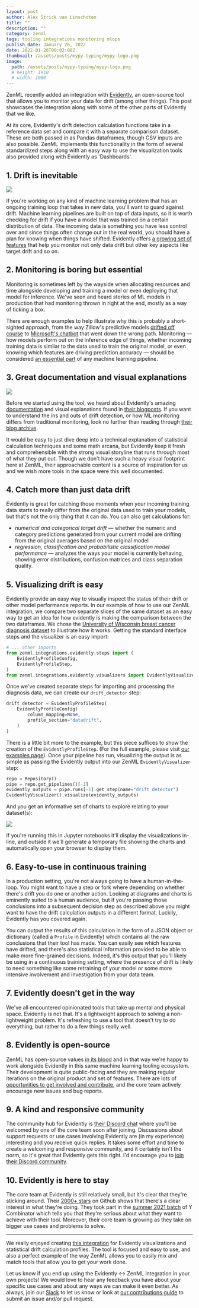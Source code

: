 ```yaml
---
layout: post
author: Alex Strick van Linschoten
title: ""
description: ""
category: zenml
tags: tooling integrations monitoring mlops
publish_date: January 26, 2022
date: 2022-01-26T00:02:00Z
thumbnail: /assets/posts/mypy-typing/mypy-logo.png
image:
  path: /assets/posts/mypy-typing/mypy-logo.png
  # height: 1910
  # width: 1000
---
```


ZenML recently added an integration with [Evidently](https://evidentlyai.com/), an open-source tool that allows you to monitor your data for drift (among other things). This post showcases the integration along with some of the other parts of Evidently that we like.

At its core, Evidently's drift detection calculation functions take in a reference data set and compare it with a separate comparison dataset. These are both passed in as Pandas dataframes, though CSV inputs are also possible. ZenML implements this functionality in the form of several standardized steps along with an easy way to use the visualization tools also provided along with Evidently as 'Dashboards'.

## 1. Drift is inevitable

![](../assets/posts/zenml-loves-evidently/car-drift.gif)

If you're working on any kind of machine learning problem that has an ongoing training loop that takes in new data, you'll want to guard against drift. Machine learning pipelines are built on top of data inputs, so it is worth checking for drift if you have a model that was trained on a certain distribution of data. The incoming data is something you have less control over and since things often change out in the real world, you should have a plan for knowing when things have shifted. Evidently offers [a growing set of features](https://github.com/evidentlyai/evidently) that help you monitor not only data drift but other key aspects like target drift and so on.

## 2. Monitoring is boring but essential

Monitoring is sometimes left by the wayside when allocating resources and time alongside developing and training a model or even deploying that model for inference. We've seen and heard stories of ML models in production that had monitoring thrown in right at the end, mostly as a way of ticking a box.

There are enough examples to help illustrate why this is probably a short-sighted approach, from the way Zillow's predictive models [drifted off course](https://blog.fiddler.ai/2021/12/zillow-offers-a-case-for-model-risk-management/) to [Microsoft's chatbot](https://www.cbsnews.com/news/microsoft-shuts-down-ai-chatbot-after-it-turned-into-racist-nazi/) that went down the wrong path. Monitoring — how models perform out on the inference edge of things, whether incoming training data is similar to the data used to train the original model, or even knowing which features are driving prediction accuracy — should be considered [an essential part](https://blog.zenml.io/12-factors-of-ml-in-production/) of any machine learning pipeline.

## 3. Great documentation and visual explanations

![](../assets/posts/zenml-loves-evidently/evidently-blog.png)

Before we started using the tool, we heard about Evidently's amazing [documentation](https://docs.evidentlyai.com/) and visual explanations found in [their blogposts](https://evidentlyai.com/blog). If you want to understand the ins and outs of drift detection, or how ML monitoring differs from traditional monitoring, look no further than reading through [their blog archive](https://evidentlyai.com/blog).

It would be easy to just dive deep into a technical explanation of statistical calculation techniques and some math arcana, but Evidently keep it fresh and comprehensible with the strong visual storyline that runs through most of what they put out. Though we don't have such a heavy visual footprint here at ZenML, their approachable content is a source of inspiration for us and we wish more tools in the space were this well documented.

## 4. Catch more than just data drift

Evidently is great for catching those moments when your incoming training data starts to really differ from the original data used to train your models, but that's not the only thing that it can do. You can also get calculations for:

- *numerical and categorical target drift* — whether the numeric and category predictions generated from your current model are drifting from the original averages based on the original model
- *regression, classification and probabilistic classification model performance* — analyzes the ways your model is currently behaving, showing error distributions, confusion matrices and class separation quality.

## 5. Visualizing drift is easy

Evidently provide an easy way to visually inspect the status of their drift or other model performance reports. In our example of how to use our ZenML integration, we compare two separate slices of the same dataset as an easy way to get an idea for how evidently is making the comparison between the two dataframes. We chose the [University of Wisconsin breast cancer diagnosis dataset](https://archive.ics.uci.edu/ml/datasets/Breast+Cancer+Wisconsin+(Diagnostic)) to illustrate how it works. Getting the standard interface steps and the visualizer is an easy import:

```python
# ... other imports
from zenml.integrations.evidently.steps import (
    EvidentlyProfileConfig,
    EvidentlyProfileStep,
)
from zenml.integrations.evidently.visualizers import EvidentlyVisualizer
```

Once we've created separate steps for importing and processing the diagnosis data, we can create our `drift_detector` step:

```python
drift_detector = EvidentlyProfileStep(
    EvidentlyProfileConfig(
        column_mapping=None,
        profile_section="datadrift",
    )
)
```

There is a little bit more to the example, but this piece suffices to show the creation of the `EvidentlyProfileStep`. (For the full example, please visit [our examples page](https://github.com/zenml-io/zenml/tree/develop/examples/drift_detection)). Once your pipeline has run, visualizing the output is as simple as passing the Evidently output into our ZenML `EvidentlyVisualizer` step:

```python
repo = Repository()
pipe = repo.get_pipelines()[-1]
evidently_outputs = pipe.runs[-1].get_step(name="drift_detector")
EvidentlyVisualizer().visualize(evidently_outputs)
```

And you get an informative set of charts to explore relating to your dataset(s):

![](../assets/posts/zenml-loves-evidently/drift_visualization.png)

If you're running this in Jupyter notebooks it'll display the visualizations in-line, and outside it we'll generate a temporary file showing the charts and automatically open your browser to display them.

## 6. Easy-to-use in continuous training

In a production setting, you're not always going to have a human-in-the-loop. You might want to have a step or fork where depending on whether there's drift you do one or another action. Looking at diagrams and charts is eminently suited to a human audience, but if you're passing those conclusions into a subsequent decision step as described above you might want to have the drift calculation outputs in a different format. Luckily, Evidently has you covered again.

You can output the results of this calculation in the form of a JSON object or dictionary (called a `Profile` in Evidently) which contains all the raw conclusions that their tool has made. You can easily see which features have drifted, and there's also statistical information provided to be able to make more fine-grained decisions. Indeed, it's this output that you'll likely be using in a continuous training setting, where the presence of drift is likely to need something like some retraining of your model or some more intensive involvement and investigation from your data team.

## 7. Evidently doesn't get in the way

We've all encountered opinionated tools that take up mental and physical space. Evidently is not that. It's a lightweight approach to solving a non-lightweight problem. It's refreshing to use a tool that doesn't try to do everything, but rather to do a few things really well.

## 8. Evidently is open-source

ZenML has open-source values [in its blood](https://blog.zenml.io/open-source/) and in that way we're happy to work alongside Evidently in this same machine learning tooling ecosystem. Their development is quite public-facing and they are making regular iterations on the original product and set of features. There are lots of [opportunities to get involved and contribute](https://github.com/evidentlyai/evidently/issues), and the core team actively encourage new issues and bug reports.

## 9. A kind and responsive community

The community hub for Evidently is [their Discord chat](https://discord.gg/xZjKRaNp8b) where you'll be welcomed by one of the core team soon after joining. Discussions about support requests or use cases involving Evidently are (in my experience) interesting and you receive quick replies. It takes some effort and time to create a welcoming and responsive community, and it certainly isn't the norm, so it's great that Evidently gets this right. I'd encourage you to [join their Discord community](https://discord.gg/xZjKRaNp8b).

## 10. Evidently is here to stay

The core team at Evidently is still relatively small, but it's clear that they're sticking around. Their [2000+ stars](https://github.com/evidentlyai/evidently/stargazers) on Github shows that there's a clear interest in what they're doing. They took part in the [summer 2021 batch](https://www.ycombinator.com/companies/evidently-ai) of Y Combinator which tells you that they're serious about what they want to achieve with their tool. Moreover, their core team is growing as they take on bigger use cases and problems to solve.

* * *

We really enjoyed creating [this integration](https://github.com/zenml-io/zenml/releases/tag/0.5.7) for Evidently visualizations and statistical drift calculation profiles. The tool is focused and easy to use, and also a perfect example of the way ZenML allows you to easily mix and match tools that allow you to get your work done.

Let us know if you end up using the Evidently <-> ZenML integration in your own projects! We would love to hear any feedback you have about your specific use cases and about any ways we can make it even better. As always, join our [Slack](https://zenml.io/slack-invite/) to let us know or look at [our contributions guide](https://github.com/zenml-io/zenml/blob/main/CONTRIBUTING.md) to submit an issue and/or pull request.